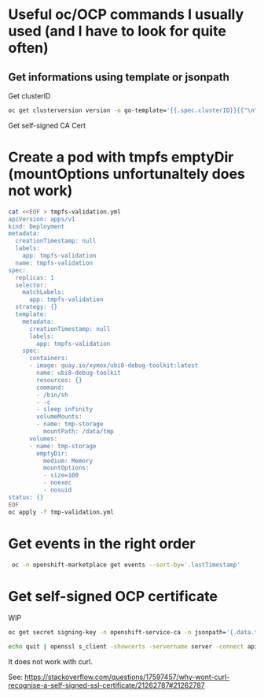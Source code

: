 # Useful oc/OCP commands I usually used (and I have to look for quite often)

## Get informations using template or jsonpath

Get clusterID

```bash
oc get clusterversion version -o go-template='{{.spec.clusterID}}{{"\n"}}'
```


Get self-signed CA Cert


# Create a pod with tmpfs emptyDir (mountOptions unfortunaltely does not work)

```bash
cat <<EOF > tmpfs-validation.yml
apiVersion: apps/v1
kind: Deployment
metadata:
  creationTimestamp: null
  labels:
    app: tmpfs-validation
  name: tmpfs-validation
spec:
  replicas: 1
  selector:
    matchLabels:
      app: tmpfs-validation
  strategy: {}
  template:
    metadata:
      creationTimestamp: null
      labels:
        app: tmpfs-validation
    spec:
      containers:
      - image: quay.io/xymox/ubi8-debug-toolkit:latest
        name: ubi8-debug-toolkit
        resources: {}
        command:
        - /bin/sh
        - -c
        - sleep infinity
        volumeMounts:
        - name: tmp-storage
          mountPath: /data/tmp
      volumes:
      - name: tmp-storage
        emptyDir:
          medium: Memory
          mountOptions:
          - size=100
          - noexec
          - nosuid
status: {}
EOF
oc apply -f tmp-validation.yml
```


# Get events in the right order

```bash
 oc -n openshift-marketplace get events --sort-by='.lastTimestamp'
 ```
 
 # Get self-signed OCP certificate
 
 WIP
 
 ```bash
 oc get secret signing-key -n openshift-service-ca -o jsonpath='{.data.tls\.crt}' | base64 -d > ocp-ca.pem
 
 echo quit | openssl s_client -showcerts -servername server -connect api.osp-ocp4-07.clustership.com:6443 > cacert.pem
 ```
 
It does not work with curl.

See: https://stackoverflow.com/questions/17597457/why-wont-curl-recognise-a-self-signed-ssl-certificate/21262787#21262787
